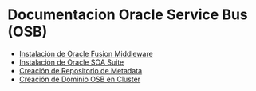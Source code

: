 # Documentacion Oracle Service Bus (OSB)


* [Instalación de Oracle Fusion Middleware](guia/instalacionofm.rst)
* [Instalación de Oracle SOA Suite](guia/instalacionoss.rst)
* [Creación de Repositorio de Metadata](guia/repositorio.rst)
* [Creación de Dominio OSB en Cluster](guia/dominio.rst)